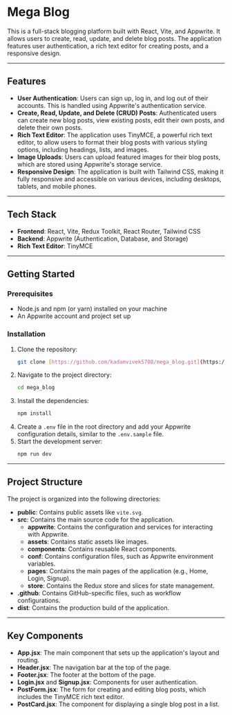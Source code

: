 # Mega Blog

This is a full-stack blogging platform built with React, Vite, and Appwrite. It allows users to create, read, update, and delete blog posts. The application features user authentication, a rich text editor for creating posts, and a responsive design.

---

## Features

* **User Authentication**: Users can sign up, log in, and log out of their accounts. This is handled using Appwrite's authentication service.
* **Create, Read, Update, and Delete (CRUD) Posts**: Authenticated users can create new blog posts, view existing posts, edit their own posts, and delete their own posts.
* **Rich Text Editor**: The application uses TinyMCE, a powerful rich text editor, to allow users to format their blog posts with various styling options, including headings, lists, and images.
* **Image Uploads**: Users can upload featured images for their blog posts, which are stored using Appwrite's storage service.
* **Responsive Design**: The application is built with Tailwind CSS, making it fully responsive and accessible on various devices, including desktops, tablets, and mobile phones.

---

## Tech Stack

* **Frontend**: React, Vite, Redux Toolkit, React Router, Tailwind CSS
* **Backend**: Appwrite (Authentication, Database, and Storage)
* **Rich Text Editor**: TinyMCE

---

## Getting Started

### Prerequisites

* Node.js and npm (or yarn) installed on your machine
* An Appwrite account and project set up

### Installation

1.  Clone the repository:
    ```bash
    git clone [https://github.com/kadamvivek5708/mega_blog.git](https://github.com/kadamvivek5708/mega_blog.git)
    ```
2.  Navigate to the project directory:
    ```bash
    cd mega_blog
    ```
3.  Install the dependencies:
    ```bash
    npm install
    ```
4.  Create a `.env` file in the root directory and add your Appwrite configuration details, similar to the `.env.sample` file.
5.  Start the development server:
    ```bash
    npm run dev
    ```

---

## Project Structure

The project is organized into the following directories:

* **public**: Contains public assets like `vite.svg`.
* **src**: Contains the main source code for the application.
    * **appwrite**: Contains the configuration and services for interacting with Appwrite.
    * **assets**: Contains static assets like images.
    * **components**: Contains reusable React components.
    * **conf**: Contains configuration files, such as Appwrite environment variables.
    * **pages**: Contains the main pages of the application (e.g., Home, Login, Signup).
    * **store**: Contains the Redux store and slices for state management.
* **.github**: Contains GitHub-specific files, such as workflow configurations.
* **dist**: Contains the production build of the application.

---

## Key Components

* **App.jsx**: The main component that sets up the application's layout and routing.
* **Header.jsx**: The navigation bar at the top of the page.
* **Footer.jsx**: The footer at the bottom of the page.
* **Login.jsx** and **Signup.jsx**: Components for user authentication.
* **PostForm.jsx**: The form for creating and editing blog posts, which includes the TinyMCE rich text editor.
* **PostCard.jsx**: The component for displaying a single blog post in a list.